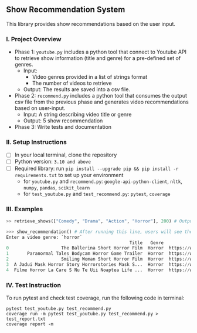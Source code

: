 ## Show Recommendation System
This library provides show recommendations based on the user input. 

### I. Project Overview
* Phase 1: `youtube.py` includes a python tool that connect to Youtube API to retrieve show information (title and genre) for a pre-defined set of genres. 
    * Input: 
        * Video genres provided in a list of strings format
        * The number of videos to retrieve 
    * Output: The results are saved into a csv file. 
* Phase 2: `recommend.py` includes a python tool that consumes the output csv file from the previous phase and generates video recommendations based on user-input. 
    * Input: A string describing video title or genre
    * Output: 5 show recommendation
* Phase 3: Write tests and documentation


### II. Setup Instructions
- [ ] In your local terminal, clone the repository
- [ ] Python version: `3.10 and above`
- [ ] Required library: run `pip install --upgrade pip && pip install -r requirements.txt` to set up your environment
    * for `youtube.py` and `recommend.py`: `google-api-python-client`,  `nltk`, `numpy`, `pandas`, `scikit_learn` 
    * for `test_youtube.py` and `test_recommend.py`: `pytest`, `coverage`


### III. Examples
```python
>> retrieve_shows(["Comedy", "Drama", "Action", "Horror"], 200) # Output is a csv file

>>> show_recommendation() # After running this line, users will see the following prompt where they are instructed to enter video information after the colon. 
Enter a video genre: `horror`
                                               Title   Genre                                          URL
0                    The Ballerina Short Horror Film  Horror  https://www.youtube.com/watch?v=sTtmpFIaFqc
1       Paranormal Tales Bodycam Horror Game Trailer  Horror  https://www.youtube.com/watch?v=m-Pimp8vuXE
2                    Smiling Woman Short Horror Film  Horror  https://www.youtube.com/watch?v=mBYGUn6Q7tQ
3  A Jadui Mask Horror Story Horrorstories Mask S...  Horror  https://www.youtube.com/watch?v=ObiUJjzL6hM
4  Filme Horror La Care S Nu Te Uii Noaptea Life ...  Horror  https://www.youtube.com/watch?v=PAXnTLvXOTU

```

### IV. Test Instruction

To run pytest and check test coverage, run the following code in terminal: 
```
pytest test_youtube.py test_recommend.py
coverage run -m pytest test_youtube.py test_recommend.py > test_report.txt
coverage report -m
```

